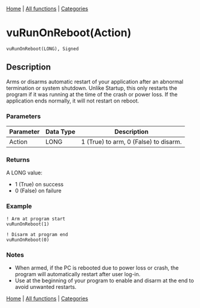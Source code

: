 [Home](../index.md) | [All functions](index.md) | [Categories](../categories/index.md)

# vuRunOnReboot(Action)

```Prototype
vuRunOnReboot(LONG), Signed
```


## Description
Arms or disarms automatic restart of your application after an abnormal termination or system shutdown. Unlike Startup, this only restarts the program if it was running at the time of the crash or power loss. If the application ends normally, it will not restart on reboot.

### Parameters

| Parameter | Data Type | Description                              |
|-----------|-----------|------------------------------------------|
| Action    | LONG      | 1 (True) to arm, 0 (False) to disarm.    |

### Returns
A LONG value:  
- 1 (True) on success  
- 0 (False) on failure  

### Example

```Clarion
! Arm at program start
vuRunOnReboot(1)

! Disarm at program end
vuRunOnReboot(0)
```

### Notes
- When armed, if the PC is rebooted due to power loss or crash, the program will automatically restart after user log-in.  
- Use at the beginning of your program to enable and disarm at the end to avoid unwanted restarts.

[Home](../index.md) | [All functions](index.md) | [Categories](../categories/index.md)
